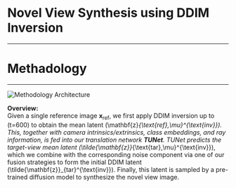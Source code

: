 # Novel View Synthesis using DDIM Inversion
---
# Methadology
---
![Methodology Architecture]("arch.png")

**Overview:**  
Given a single reference image $\mathbf{x_{\text{ref}}}$, we first apply DDIM inversion up to \(t=600\) to obtain the mean latent \(\mathbf{z}_{\text{ref},\mu}^{\text{inv}}\). This, together with camera intrinsics/extrinsics, class embeddings, and ray information, is fed into our translation network **TUNet**. TUNet predicts the target-view mean latent \(\tilde{\mathbf{z}}_{\text{tar},\mu}^{\text{inv}}\), which we combine with the corresponding noise component via one of our fusion strategies to form the initial DDIM latent \(\tilde{\mathbf{z}}_{tar}^{\text{inv}}\). Finally, this latent is sampled by a pre-trained diffusion model to synthesize the novel view image.
